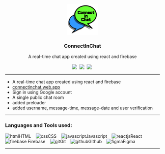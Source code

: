 <!-- PROJECT LOGO -->

<div align="center">
    <img src="src/logo.svg" alt="Logo" width="100" height="100">
  <h3 align="center">ConnectInChat</h3>

  <p align="center">
   A real-time chat app created using react and firebase
    <br />
    <br />
<a href="https://connectinchat.web.app/"><img src="https://img.shields.io/badge/VIEW%20DEMO-203354?style=for-the-badge"></a>&nbsp;
<a href="https://github.com/sameemul-haque/ConnectInChat/issues"><img src="https://img.shields.io/badge/REPORT%20BUG-203354?style=for-the-badge"></a>&nbsp;
<a href="https://github.com/sameemul-haque/ConnectInChat/issues"><img src="https://img.shields.io/badge/REQUEST%20FEATURES-203354?style=for-the-badge"></a>&nbsp;</p>
</div>

---

- A real-time chat app created using react and firebase
- <a href="https://connectinchat.web.app/"> connectinchat.web.app </a>
- Sign in using Google account
- A single public chat room
- added preloader
- added username, message-time, message-date and user verification

---

### Languages and Tools used:

<img src="https://www.vectorlogo.zone/logos/w3_html5/w3_html5-icon.svg" alt="html" height="40"/>HTML
&nbsp;&nbsp;
<img src="https://www.vectorlogo.zone/logos/w3_css/w3_css-icon.svg" alt="css" height="40"/>CSS
&nbsp;&nbsp;
<img src="https://upload.vectorlogo.zone/logos/javascript/images/239ec8a4-163e-4792-83b6-3f6d96911757.svg" alt="javascript" height="40"/>Javascript
&nbsp;&nbsp;
<img src="https://www.vectorlogo.zone/logos/reactjs/reactjs-icon.svg" alt="reactjs" height="40"/>React
&nbsp;&nbsp;<br/>
<img src="https://www.vectorlogo.zone/logos/firebase/firebase-icon.svg" alt="firebase" height="40"/> Firebase
&nbsp;&nbsp;
<img src="https://www.vectorlogo.zone/logos/git-scm/git-scm-icon.svg" alt="git" height="40"/>Git
&nbsp;&nbsp;
<img src="https://www.vectorlogo.zone/logos/github/github-tile.svg" alt="github" height="40"/>Github
&nbsp;&nbsp;
<img src="https://www.vectorlogo.zone/logos/figma/figma-icon.svg" alt="figma" height="40"/>Figma
&nbsp;&nbsp;

---
